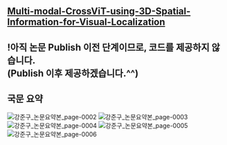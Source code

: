[Multi-modal-CrossViT-using-3D-Spatial-Information-for-Visual-Localization](https://drive.google.com/file/d/137iiBTtcethQDKu4zLgoHLvPYTEIGufb/view?usp=sharing)  
---
**!아직 논문 Publish 이전 단계이므로, 코드를 제공하지 않습니다.**   
(Publish 이후 제공하겠습니다.^^)
---
국문 요약  
---
![강준구_논문요약본_page-0002](https://github.com/user-attachments/assets/3759e5ee-9a02-40f1-a573-7719366881d0)
![강준구_논문요약본_page-0003](https://github.com/user-attachments/assets/ef0fe2e4-fb4c-41c0-8eae-1573911ded77)
![강준구_논문요약본_page-0004](https://github.com/user-attachments/assets/0ec8402e-ddf6-4d2f-a6da-d95f13a20d54)
![강준구_논문요약본_page-0005](https://github.com/user-attachments/assets/85eccff8-b40c-4df9-841f-1bd9ec7a9b69)
![강준구_논문요약본_page-0006](https://github.com/user-attachments/assets/5eb40f4f-bf4a-4a3b-826d-fc429020fa14)
